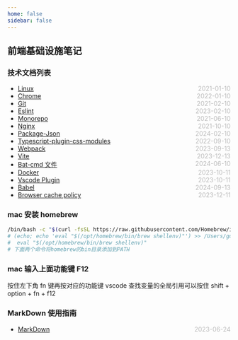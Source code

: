```yaml
---
home: false
sidebar: false
---
```


## 前端基础设施笔记

### 技术文档列表

- [Linux](./linux) <span style="color:#bbb; float:right">2021-01-10</span>
- [Chrome](./chrome) <span style="color:#bbb; float:right">2022-01-10</span>
- [Git](./git) <span style="color:#bbb; float:right">2021-02-10</span>
- [Eslint](./eslint) <span style="color:#bbb; float:right">2023-02-10</span>
- [Monorepo](./monorepo) <span style="color:#bbb; float:right">2021-06-10</span>
- [Nginx](./nginx) <span style="color:#bbb; float:right">2021-10-10</span>
- [Package-Json](./package-json) <span style="color:#bbb; float:right">2024-02-10</span>
- [Typescript-plugin-css-modules](./typescript-plugin-css-modules) <span style="color:#bbb; float:right">2022-09-10</span>
- [Webpack](./webpack) <span style="color:#bbb; float:right">2023-09-13</span>
- [Vite](./vite) <span style="color:#bbb; float:right">2023-12-13</span>
- [Bat-cmd 文件](./bat-cmd-file) <span style="color:#bbb; float:right">2024-06-10</span>
- [Docker](./docker) <span style="color:#bbb; float:right">2023-10-11</span>
- [Vscode Plugin](./vscode-plugin) <span style="color:#bbb; float:right">2023-10-11</span>
- [Babel](./babel) <span style="color:#bbb; float:right">2024-09-13</span>
- [Browser cache policy](https://juejin.cn/post/6844903747357769742?utm_source=gold_browser_extension) <span style="color:#bbb; float:right">2023-12-11</span>

### mac 安装 homebrew

```bash
/bin/bash -c "$(curl -fsSL https://raw.githubusercontent.com/Homebrew/install/HEAD/install.sh)"
# (echo; echo 'eval "$(/opt/homebrew/bin/brew shellenv)"') >> /Users/guilinli/.zprofile
#  eval "$(/opt/homebrew/bin/brew shellenv)"
# 下面两个命令将homebrew的bin目录添加到PATH
```

### mac 输入上面功能键 F12

按住左下角 fn 键再按对应的功能键
vscode 查找变量的全局引用可以按住 shift + option + fn + f12

### MarkDown 使用指南

- [MarkDown](../blog-daily/use-markdown) <span style="color:#bbb; float:right">2023-06-24</span>
